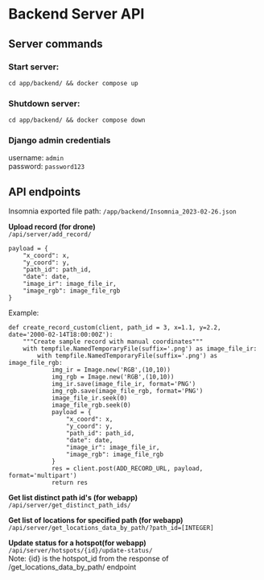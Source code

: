 # Backend Server API

## <b> Server commands </b>

### Start server:
`cd app/backend/ && docker compose up`

### Shutdown server:
`cd app/backend/ && docker compose down`

### Django admin credentials 
username: `admin` \
password: `password123` 

## <b> API endpoints </b>
Insomnia exported file path:
`/app/backend/Insomnia_2023-02-26.json`

<b>Upload record (for drone)</b>\
`/api/server/add_record/`
```
payload = {
    "x_coord": x,
    "y_coord": y,
    "path_id": path_id,
    "date": date,
    "image_ir": image_file_ir,
    "image_rgb": image_file_rgb
} 
```
Example:
```
def create_record_custom(client, path_id = 3, x=1.1, y=2.2, date='2000-02-14T18:00:00Z'):
    """Create sample record with manual coordinates"""
    with tempfile.NamedTemporaryFile(suffix='.png') as image_file_ir:
        with tempfile.NamedTemporaryFile(suffix='.png') as image_file_rgb:
            img_ir = Image.new('RGB',(10,10))
            img_rgb = Image.new('RGB',(10,10))
            img_ir.save(image_file_ir, format='PNG')
            img_rgb.save(image_file_rgb, format='PNG')
            image_file_ir.seek(0)
            image_file_rgb.seek(0)
            payload = {
                "x_coord": x,
                "y_coord": y,
                "path_id": path_id,
                "date": date,
                "image_ir": image_file_ir,
                "image_rgb": image_file_rgb
            }
            res = client.post(ADD_RECORD_URL, payload, format='multipart')
            return res
```


<b>Get list distinct path id's (for webapp)</b> \
`​/api​/server​/get_distinct_path_ids​/`

<b>Get list of locations for specified path (for webapp)</b> \
`/api/server/get_locations_data_by_path/?path_id=[INTEGER]`

<b>Update status for a hotspot(for webapp)</b> \
`/api/server/hotspots/{id}/update-status/` \
Note: {id} is the hotspot_id from the response of /get_locations_data_by_path/ endpoint






